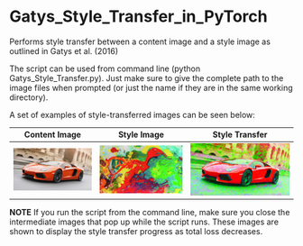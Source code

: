 # Gatys_Style_Transfer_in_PyTorch
Performs style transfer between a content image and a style image as outlined in Gatys et al. (2016)

The script can be used from command line (python Gatys_Style_Transfer.py). Just make sure to give the complete path to the image files when prompted (or just the name if they are in the same working directory).

A set of examples of style-transferred images can be seen below:

Content Image               |  Style Image                        | Style Transfer                                  |
----------------------------|-------------------------------------|-------------------------------------------------|
![Lambo-Original](lambo.jpg)|![playful_spring](playful_spring.jpg)|![style transferred](Style_transferred_lambo.png)|

**NOTE** If you run the script from the command line, make sure you close the intermediate images that pop up while the script runs. These images are shown to display the style transfer progress as total loss decreases.
